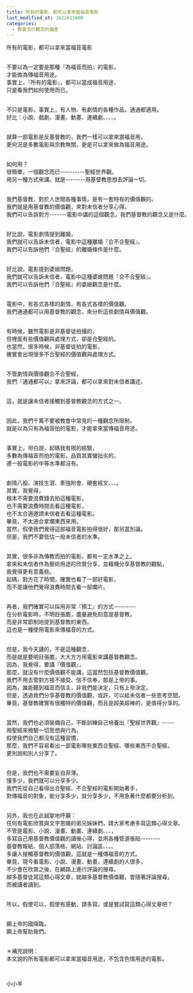 ```yaml
---
title: 所有的電影，都可以拿來當福音電影
last_modified_at: 1621611000
categories:
  - 教會流行觀念的偏差
---
```


<p>所有的電影，都可以拿來當福音電影</p>

<p><br>
不要以為一定要是那種『為福音而拍』的電影，<br>
才能做為傳福音用途。<br>
事實上，『所有的電影』，都可以當成福音用途，<br>
只是看我們如何使用而已。</p>

<p><br>
不只是電影，事實上，有人物、有劇情的各種作品，通通都適用。<br>
好比：小說、戲劇、漫畫、動畫、連續劇、、、、。</p>

<p><br>
就算一部電影是反基督教的，我們一樣可以拿來當福音用，<br>
更何況是多數電影與宗教無關，更是可以拿來做為福音用途。</p>

<p><br>
如何用？<br>
很簡單，一個觀念而已----------聖經世界觀。<br>
用另一種方式來講，就是--------用基督教思想去評論一切。</p>

<p><br>
我們基督教，對於人世間各種事情，是有一套特有的價值觀的。<br>
我們就是用基督教的價值觀，來對未信者分享心得。<br>
我們可以告訴對方-------電影中講的這個觀念，我們基督教的觀念又是什麼。</p>

<p><br>
好比說，電影劇情提到離婚，<br>
我們就可以告訴未信者，電影中這種離婚『合不合聖經』。<br>
我們可以告訴他們『合聖經』的離婚條件是什麼。</p>

<p><br>
好比說，電影提到婆媳問題，<br>
我們就可以告訴未信者，電影中這種婆媳問題『合不合聖經』。<br>
我們可以告訴他們『合聖經』的婆媳觀念是什麼。</p>

<p><br>
電影中，有各式各樣的劇情，有各式各樣的價值觀。<br>
我們通通都可以用基督教的觀念，來分析這些劇情與價值觀。</p>

<p><br>
有時候，雖然電影是非基督徒拍攝的，<br>
但裡面有些價值觀與處理方式，卻是合聖經的。<br>
也當然，很多時候，非基督徒拍的電影，<br>
確實會出現很多不合聖經的價值觀與處理方式。</p>

<p><br>
不管劇情與價值觀合不合聖經，<br>
我們『通通都可以』拿來評論，都可以拿來對未信者講述。</p>

<p><br>
這，就是讓未信者接觸到基督教觀念的方式之一。</p>

<p><br>
因此，我們千萬不要被教會中常見的一種觀念所限制，<br>
就是以為只有為福音拍的電影，才能拿來當傳福音用途。</p>

<p><br>
事實上，坦白說，起碼我有限的經驗，<br>
多數為傳福音而拍的電影，品質其實蠻拙劣的，<br>
連一般電影的中等水準都沒有。</p>

<p><br>
劇情八股、演技生澀、牽強附會、硬套經文、、、。<br>
其實，我覺得，<br>
根本不需要浪費錢去拍這種電影，<br>
也不需要浪費時間去看這種電影，<br>
也不太合適邀請未信者去看這種電影。<br>
畢竟，不太適合拿爛東西來用。<br>
當然，假使我們覺得這部福音電影拍得很好，那另當別論。<br>
但是，我們不要低估一般未信者的水準。</p>

<p><br>
其實，很多非為傳教而拍的電影，都有一定水準之上。<br>
拿來和未信者作為藝術用途的欣賞分享，並藉機分享基督教的觀點，<br>
我覺得更有意義些。<br>
起碼，對方花了時間，確實也看了一部好電影，<br>
而不是讓他們覺得浪費時間去看一部爛片。</p>

<p><br>
再者，我們確實可以採用非常『預工』的方式---------<br>
在分析電影時，不明目張膽，盡量避免刻意提基督教，<br>
而是非常節制地提到基督教的東西。<br>
這也是一種使用電影來傳福音的方式。</p>

<p><br>
但是，我今天講的，不是這種觀念，<br>
而是就是要明目張膽，大大方方用電影來講基督教觀念。<br>
因為，我覺得，要講『價值觀』，<br>
那麼，就沒有什麼價值觀不能講，這當然包括基督教價值觀。<br>
我們不用去管對方接不接受、信不信奉，那是上帝的事。<br>
因為，誰能聽到福音而信主，非我們能決定，只有上帝決定。<br>
但是，透過我們分享基督教的價值觀，或許，可以給未信者一些思考空間。<br>
畢竟，基督教確實有很獨特的價值觀，而且是超美超棒的，是值得分享的。</p>

<p><br>
當然，我們也必須裝備自己，不斷訓練自己培養出『聖經世界觀』-----<br>
用聖經來檢驗一切思想與行為。<br>
假使我們自己都沒有這種習慣，<br>
那麼，我們不容易看出一部電影哪些東西合聖經、哪些東西不合聖經，<br>
更別說和別人分享了。</p>

<p><br>
但是，我們也不需要妄自菲薄。<br>
懂多少，我們就可以分享多少。<br>
我們先從自己看得出合聖經、不合聖經的電影開始著手，<br>
對傳福音的對象，能分享多少，就分享多少，不用急著什麼都要分析到。</p>

<p><br>
另外，我也在此誠摯地呼籲：<br>
任何有電影欣賞與文字恩賜的弟兄姊妹們，請大家考慮多寫這類心得文章。<br>
不管是電影、小說、漫畫、動畫、連續劇、、、，<br>
多寫自己用基督教價值觀的讀後心得，並用各種管道張貼--------<br>
基督教報紙、個人部落格、網站、討論區、、、。<br>
多讓人接觸基督教的價值觀，這就是一種傳福音的方式。<br>
畢竟，現今看電影、小說、漫畫、動畫、連續劇的人很多，<br>
不少會在欣賞之後，在網路上進行評論的搜尋。<br>
越多基督徒寫這類心得文章，就越多基督教價值觀，會隨著評論搜尋，<br>
而被讀者讀到。</p>

<p><br>
所以，假使可以，假使有感動，請多寫，或是嘗試寫這類心得文章吧？</p>

<p><br>
願上帝的國降臨，<br>
願上帝幫助我們。</p>

<p><br>
＊補充說明：<br>
本文說的所有電影都可以拿來當福音用途，不包含色情用途的電影。</p>

<p>&nbsp;</p>

<p>小小羊</p>

